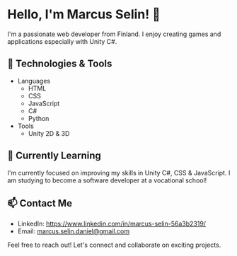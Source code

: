 # Hello, I'm Marcus Selin! 👋

I'm a passionate web developer from Finland. I enjoy creating games and applications especially with Unity C#.

## 🔧 Technologies & Tools
  - Languages
    - HTML
    - CSS
    - JavaScript
    - C#
    - Python
  - Tools
    - Unity 2D & 3D

## 🌱 Currently Learning

I'm currently focused on improving my skills in Unity C#, CSS & JavaScript.
I am studying to become a software developer at a vocational school!

## 📫 Contact Me

- LinkedIn: https://www.linkedin.com/in/marcus-selin-56a3b2319/
- Email: marcus.selin.daniel@gmail.com

Feel free to reach out! Let's connect and collaborate on exciting projects.
